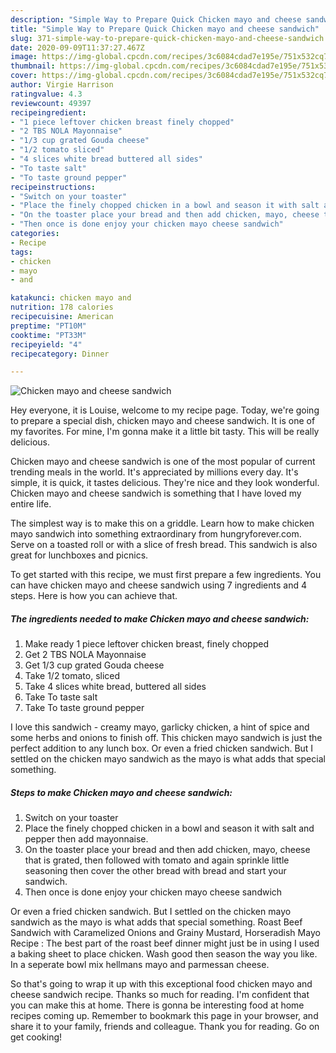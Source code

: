 ```yaml
---
description: "Simple Way to Prepare Quick Chicken mayo and cheese sandwich"
title: "Simple Way to Prepare Quick Chicken mayo and cheese sandwich"
slug: 371-simple-way-to-prepare-quick-chicken-mayo-and-cheese-sandwich
date: 2020-09-09T11:37:27.467Z
image: https://img-global.cpcdn.com/recipes/3c6084cdad7e195e/751x532cq70/chicken-mayo-and-cheese-sandwich-recipe-main-photo.jpg
thumbnail: https://img-global.cpcdn.com/recipes/3c6084cdad7e195e/751x532cq70/chicken-mayo-and-cheese-sandwich-recipe-main-photo.jpg
cover: https://img-global.cpcdn.com/recipes/3c6084cdad7e195e/751x532cq70/chicken-mayo-and-cheese-sandwich-recipe-main-photo.jpg
author: Virgie Harrison
ratingvalue: 4.3
reviewcount: 49397
recipeingredient:
- "1 piece leftover chicken breast finely chopped"
- "2 TBS NOLA Mayonnaise"
- "1/3 cup grated Gouda cheese"
- "1/2 tomato sliced"
- "4 slices white bread buttered all sides"
- "To taste salt"
- "To taste ground pepper"
recipeinstructions:
- "Switch on your toaster"
- "Place the finely chopped chicken in a bowl and season it with salt and pepper then add mayonnaise."
- "On the toaster place your bread and then add chicken, mayo, cheese that is grated, then followed with tomato and again sprinkle little seasoning then cover the other bread with bread and start your sandwich."
- "Then once is done enjoy your chicken mayo cheese sandwich"
categories:
- Recipe
tags:
- chicken
- mayo
- and

katakunci: chicken mayo and 
nutrition: 178 calories
recipecuisine: American
preptime: "PT10M"
cooktime: "PT33M"
recipeyield: "4"
recipecategory: Dinner

---
```



![Chicken mayo and cheese sandwich](https://img-global.cpcdn.com/recipes/3c6084cdad7e195e/751x532cq70/chicken-mayo-and-cheese-sandwich-recipe-main-photo.jpg)

Hey everyone, it is Louise, welcome to my recipe page. Today, we're going to prepare a special dish, chicken mayo and cheese sandwich. It is one of my favorites. For mine, I'm gonna make it a little bit tasty. This will be really delicious.

Chicken mayo and cheese sandwich is one of the most popular of current trending meals in the world. It's appreciated by millions every day. It's simple, it is quick, it tastes delicious. They're nice and they look wonderful. Chicken mayo and cheese sandwich is something that I have loved my entire life.

The simplest way is to make this on a griddle. Learn how to make chicken mayo sandwich into something extraordinary from hungryforever.com. Serve on a toasted roll or with a slice of fresh bread. This sandwich is also great for lunchboxes and picnics.


To get started with this recipe, we must first prepare a few ingredients. You can have chicken mayo and cheese sandwich using 7 ingredients and 4 steps. Here is how you can achieve that.

<!--inarticleads1-->

##### The ingredients needed to make Chicken mayo and cheese sandwich:

1. Make ready 1 piece leftover chicken breast, finely chopped
1. Get 2 TBS NOLA Mayonnaise
1. Get 1/3 cup grated Gouda cheese
1. Take 1/2 tomato, sliced
1. Take 4 slices white bread, buttered all sides
1. Take To taste salt
1. Take To taste ground pepper


I love this sandwich - creamy mayo, garlicky chicken, a hint of spice and some herbs and onions to finish off. This chicken mayo sandwich is just the perfect addition to any lunch box. Or even a fried chicken sandwich. But I settled on the chicken mayo sandwich as the mayo is what adds that special something. 

<!--inarticleads2-->

##### Steps to make Chicken mayo and cheese sandwich:

1. Switch on your toaster
1. Place the finely chopped chicken in a bowl and season it with salt and pepper then add mayonnaise.
1. On the toaster place your bread and then add chicken, mayo, cheese that is grated, then followed with tomato and again sprinkle little seasoning then cover the other bread with bread and start your sandwich.
1. Then once is done enjoy your chicken mayo cheese sandwich


Or even a fried chicken sandwich. But I settled on the chicken mayo sandwich as the mayo is what adds that special something. Roast Beef Sandwich with Caramelized Onions and Grainy Mustard, Horseradish Mayo Recipe : The best part of the roast beef dinner might just be in using I used a baking sheet to place chicken. Wash good then season the way you like. In a seperate bowl mix hellmans mayo and parmessan cheese. 

So that's going to wrap it up with this exceptional food chicken mayo and cheese sandwich recipe. Thanks so much for reading. I'm confident that you can make this at home. There is gonna be interesting food at home recipes coming up. Remember to bookmark this page in your browser, and share it to your family, friends and colleague. Thank you for reading. Go on get cooking!
